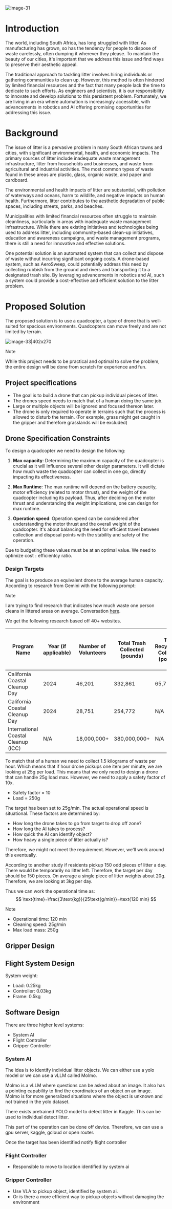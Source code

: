 ![image-31](../Images/image-31.png)
# Introduction
The world, including South Africa, has long struggled with litter. As manufacturing has grown, so has the tendency for people to dispose of waste carelessly, often dumping it wherever they please. To maintain the beauty of our cities, it's important that we address this issue and find ways to preserve their aesthetic appeal.

The traditional approach to tackling litter involves hiring individuals or gathering communities to clean up. However, this method is often hindered by limited financial resources and the fact that many people lack the time to dedicate to such efforts. As engineers and scientists, it is our responsibility to innovate and develop solutions to this persistent problem. Fortunately, we are living in an era where automation is increasingly accessible, with advancements in robotics and AI offering promising opportunities for addressing this issue.

# Background
The issue of litter is a pervasive problem in many South African towns and cities, with significant environmental, health, and economic impacts. The primary sources of litter include inadequate waste management infrastructure, litter from households and businesses, and waste from agricultural and industrial activities. The most common types of waste found in these areas are plastic, glass, organic waste, and paper and cardboard.

The environmental and health impacts of litter are substantial, with pollution of waterways and oceans, harm to wildlife, and negative impacts on human health. Furthermore, litter contributes to the aesthetic degradation of public spaces, including streets, parks, and beaches.

Municipalities with limited financial resources often struggle to maintain cleanliness, particularly in areas with inadequate waste management infrastructure. While there are existing initiatives and technologies being used to address litter, including community-based clean-up initiatives, education and awareness campaigns, and waste management programs, there is still a need for innovative and effective solutions.

One potential solution is an automated system that can collect and dispose of waste without incurring significant ongoing costs. A drone-based system, such as AeroSweep, could potentially address this need by collecting rubbish from the ground and rivers and transporting it to a designated trash site. By leveraging advancements in robotics and AI, such a system could provide a cost-effective and efficient solution to the litter problem.

<div class="page-break" style="page-break-before: always;"></div>

# Proposed Solution
The proposed solution is to use a quadcopter, a type of drone that is well-suited for spacious environments. Quadcopters can move freely and are not limited by terrain.

![image-33|402x270](../Images/image-33.png)

> [!NOTE]
> While this project needs to be practical and optimal to solve the problem, the entire design will be done from scratch for experience and fun.

## Project specifications
 - The goal is to build a drone that can pickup individual pieces of litter. 
 - The drones speed needs to match that of a human doing the same job.
 - Large or multiple objects will be ignored and focused thereon later.
 - The drone is only required to operate in terrains such that the process is allowed to disturb the terrain. (For example, grass might get caught in the gripper and therefore grasslands will be excluded)

## Drone Specification Constraints
To design a quadcopter we need to design the following:

1. **Max capacity**: Determining the maximum capacity of the quadcopter is crucial as it will influence several other design parameters. It will dictate how much waste the quadcopter can collect in one go, directly impacting its effectiveness.

2. **Max Runtime**: The max runtime will depend on the battery capacity, motor efficiency (related to motor thrust), and the weight of the quadcopter including its payload. Thus, after deciding on the motor thrust and understanding the weight implications, one can design for max runtime.

3. **Operation speed**: Operation speed can be considered after understanding the motor thrust and the overall weight of the quadcopter. It's about balancing the need for efficient travel between collection and disposal points with the stability and safety of the operation.

Due to budgeting these values must be at an optimal value. We need to optimize $\text{cost}:\text{efficientcy}$ ratio.

### **Design Targets**
The goal is to produce an equivalent drone to the average human capacity. According to research from Gemini with the following prompt:

> [!NOTE]
> I am trying to find research that indicates how much waste one person cleans in littered areas on average. Conversation [here](https://g.co/gemini/share/4cbd070eca62).

We get the following research based off 40+ websites.

| Program Name                        | Year (if applicable) | Number of Volunteers | Total Trash Collected (pounds) | Total  Recyclables Collected (pounds) | Average Waste per Volunteer (pounds) | Estimated Waste per Person per Hour (pounds) |
| ----------------------------------- | -------------------- | -------------------- | ------------------------------ | ------------------------------------- | ------------------------------------ | -------------------------------------------- |
| California Coastal Cleanup Day      | 2024                 | 46,201               | 332,861                        | 65,793                                | 10.05                                | 3.35                                         |
| California Coastal Cleanup Day      | 2024                 | 28,751               | 254,772                        | N/A                                   | 8.86                                 | 2.95                                         |
| International Coastal Cleanup (ICC) | N/A                  | 18,000,000+          | 380,000,000+                   | N/A                                   | 21.11                                | N/A (duration varies)                        |

To match that of a human we need to collect 1.5 kilograms of waste per hour. Which means that if hour drone pickups one item per minute, we are looking at 25g per load. This means that we only need to design a drone that can handle 25g load max. However, we need to apply a safety factor of 10x.

- Safety factor = 10
- Load = 250g

The target has been set to 25g/min. The actual operational speed is situational. These factors are determined by:
- How long the drone takes to go from target to drop off zone?
- How long the AI takes to process?
- How quick the AI can identify object?
- How heavy a single piece of litter actually is?

Therefore, we might not meet the requirement. However, we'll work around this eventually.

According to another study if residents pickup 150 odd pieces of litter a day. There would be temporarily no litter left. Therefore, the target per day should be 150 pieces. On average a single piece of litter weights about 20g. Therefore, we are looking at 3kg per day.

Thus we can work the operational time as:
$$
\text{time}=\frac{3\text{kg}}{25\text{g/min}}=\text{120 min}
$$

> [!NOTE]
> - Operational time: 120 min
> - Cleaning speed: 25g/min
> - Max load mass: 250g

## Gripper Design

## Flight System Design

System weight:
- Load: 0.25kg
- Controller: 0.03kg
- Frame: 0.5kg

## Software Design
There are three higher level systems:
- System AI
- Flight Controller
- Gripper Controller

### System AI
The idea is to identify individual litter objects. We can either use a yolo model or we can use a vLLM called Molmo. 

Molmo is a vLLM where questions can be asked about an image. It also has a pointing capability to find the coordinates of an object on an image. Molmo is for more generalized situations where the object is unknown and not trained in the yolo dataset.

There exists pretrained YOLO model to detect litter in Kaggle. This can be used to individual detect litter.

This part of the operation can be done off device. Therefore, we can use a gpu server, kaggle, gcloud or open router.

Once the target has been identified notify flight controller

### Flight Controller
- Responsible to move to location identified by system ai

### Gripper Controller
- Use VLA to pickup object, identified by system ai.
- Or is there a more efficient way to pickup objects without damaging the environment
